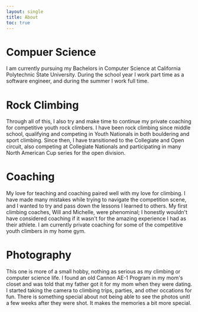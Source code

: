 ```yaml
---
layout: single 
title: About
toc: true
---
```

# Compuer Science
I am currently pursuing my Bachelors in Computer Science at California Polytechnic State University. During the school year I work part time as a software engineer, and during the summer I work full time. 
# Rock Climbing
Through all of this, I also try and make time to continue my private coaching for competitive youth rock climbers. I have been rock climbing since middle school, qualifying and competing in Youth Nationals in both bouldering and sport climbing. Since then, I have transitioned to the Collegiate and Open circuit, also competing at Collegiate Nationals and participating in many North American Cup series for the open division. 
# Coaching
My love for teaching and coaching paired well with my love for climbing. I have made many mistakes while trying to navigate the competition scene, and I wanted to try and pass down the lessons I learned to others. My first climbing coaches, Will and Michelle, were phenominal; I honestly wouldn't have considered coaching if it wasn't for the amazing experience I had as their athlete. I am currently private coaching for some of the competitive youth climbers in my home gym. 
# Photography
This one is more of a small hobby, nothing as serious as my climbing or computer science life. I found an old Cannon AE-1 Program in my mom's closet and was told that my father got it for my mom when they were dating. I started taking the camera to climbing trips, parties, and other occations for fun. There is something special about not being able to see the photos unitl a few weeks after they were shot. It makes the memories a bit more special. 

